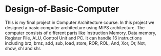 # Design-of-Basic-Computer
This is my final project in Computer Architecture course.
In this project we designed a basic computer architecture using MIPS architecture.
The computer consists of different parts like Instruction Memory, Data memory, Register File, ALU, Control Unit and PC.
It can handle 16 instructions including brz, brnz, add, sub, load, store, ROR, ROL, And, Xor, Or, Not, show, shl and shr.
